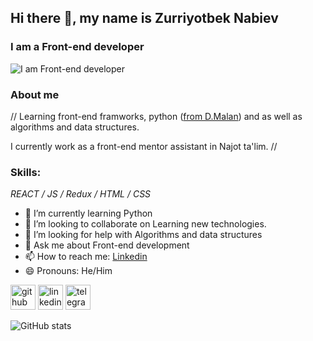 ## Hi there 👋, my name is Zurriyotbek Nabiev
### I am a Front-end developer
![I am Front-end developer](https://scontent.ftas5-1.fna.fbcdn.net/v/t39.30808-6/215012307_967782890654660_8451498856442332788_n.jpg?_nc_cat=107&ccb=1-7&_nc_sid=09cbfe&_nc_ohc=gk1W1UnZIOgAX8sLdvD&_nc_ht=scontent.ftas5-1.fna&oh=00_AT8MM-dVEAMTP7tRestHInQzvMpiGlarKiLthYTvlVutKg&oe=6348A455)

### About me
// Learning front-end framworks, python ([from D.Malan](https://www.linkedin.com/in/malan/)) and as well as algorithms and data structures.

I currently work as a front-end mentor assistant in Najot ta'lim. //


###
### Skills: 
_REACT / JS / Redux / HTML / CSS_


- 🌱 I’m currently learning Python  
- 👯 I’m looking to collaborate on Learning new technologies. 
- 🤔 I’m looking for help with Algorithms and data structures 
- 💬 Ask me about Front-end development 
- 📫 How to reach me: [Linkedin](https://www.linkedin.com/in/zurriyotbek-nabiev-5a102820a/) 
- 😄 Pronouns: He/Him 


[<img src='https://cdn.jsdelivr.net/npm/simple-icons@3.0.1/icons/github.svg' alt='github' height='40'>](https://github.com/Zurriyotbek)  [<img src='https://cdn.jsdelivr.net/npm/simple-icons@3.0.1/icons/linkedin.svg' alt='linkedin' height='40'>](https://www.linkedin.com/in/https://www.linkedin.com/in/zurriyotbek-nabiev-5a102820a//)  [<img src='https://cdn.jsdelivr.net/npm/simple-icons@3.0.1/icons/telegram.svg' alt='telegram' height='40'>](https://t.me/zurriyotbeknabiev)  

![GitHub stats](https://github-readme-stats.vercel.app/api?username=Zurriyotbek&show_icons=true)  




